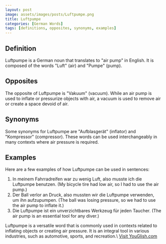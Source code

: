 ```yaml
---
layout: post
image: assets/images/posts/Luftpumpe.png
title: Luftpumpe
categories: [German Words]
tags: [definitions, opposites, synonyms, examples]
---
```


## Definition
Luftpumpe is a German noun that translates to "air pump" in English. It is composed of the words "Luft" (air) and "Pumpe" (pump). 

## Opposites
The opposite of Luftpumpe is "Vakuum" (vacuum). While an air pump is used to inflate or pressurize objects with air, a vacuum is used to remove air or create a space devoid of air.

## Synonyms
Some synonyms for Luftpumpe are "Aufblasgerät" (inflator) and "Kompressor" (compressor). These words can be used interchangeably in many contexts where air pressure is required.

## Examples
Here are a few examples of how Luftpumpe can be used in sentences:

1. In meinem Fahrradreifen war zu wenig Luft, also musste ich die Luftpumpe benutzen. (My bicycle tire had low air, so I had to use the air pump.)
2. Der Ball verlor an Druck, also mussten wir die Luftpumpe verwenden, um ihn aufzupumpen. (The ball was losing pressure, so we had to use the air pump to inflate it.)
3. Die Luftpumpe ist ein unverzichtbares Werkzeug für jeden Taucher. (The air pump is an essential tool for any diver.)

Luftpumpe is a versatile word that is commonly used in contexts related to inflating objects or creating air pressure. It is an integral tool in various industries, such as automotive, sports, and recreation.\ <a id="yg-widget-0" class="youglish-widget" data-query="Luftpumpe" data-lang="german" data-components="8412" data-auto-start="0" data-bkg-color="theme_light" data-title="How%20to%20pronounce%20Luftpumpe%20in%20German"  rel="nofollow" href="https://youglish.com">Visit YouGlish.com</a><script async src="https://youglish.com/public/emb/widget.js" charset="utf-8"></script>